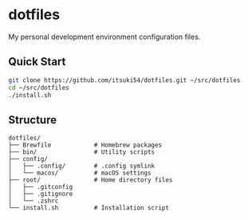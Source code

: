 # dotfiles

My personal development environment configuration files.

## Quick Start

```bash
git clone https://github.com/itsuki54/dotfiles.git ~/src/dotfiles
cd ~/src/dotfiles
./install.sh
```

## Structure

```
dotfiles/
├── Brewfile            # Homebrew packages
├── bin/                # Utility scripts
├── config/
│   ├── .config/        # .config symlink
│   └── macos/          # macOS settings
├── root/               # Home directory files
│   ├── .gitconfig
│   ├── .gitignore
│   └── .zshrc
└── install.sh          # Installation script
```